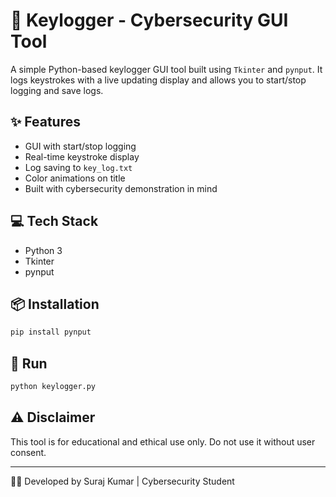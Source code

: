 # 🔐 Keylogger - Cybersecurity GUI Tool

A simple Python-based keylogger GUI tool built using `Tkinter` and `pynput`. It logs keystrokes with a live updating display and allows you to start/stop logging and save logs.

## ✨ Features

- GUI with start/stop logging
- Real-time keystroke display
- Log saving to `key_log.txt`
- Color animations on title
- Built with cybersecurity demonstration in mind

## 💻 Tech Stack

- Python 3
- Tkinter
- pynput

## 📦 Installation

```bash
pip install pynput
```

## 🚀 Run

```bash
python keylogger.py
```

## ⚠️ Disclaimer

This tool is for educational and ethical use only. Do not use it without user consent.

---

👨‍💻 Developed by Suraj Kumar | Cybersecurity Student
